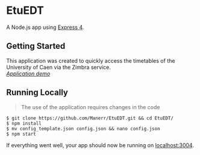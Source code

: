 # EtuEDT
A Node.js app using [Express 4](http://expressjs.com/).

## Getting Started
This application was created to quickly access the timetables of the University of Caen via the Zimbra service.  
[*Application demo*](http://edt.maner.fr/ "Application demo")

## Running Locally
> The use of the application requires changes in the code

```shell
$ git clone https://github.com/Manerr/EtuEDT.git && cd EtuEDT/
$ npm install
$ mv config_template.json config.json && nano config.json
$ npm start
```

If everything went well, your app should now be running on [localhost:3004](http://localhost:3005/).